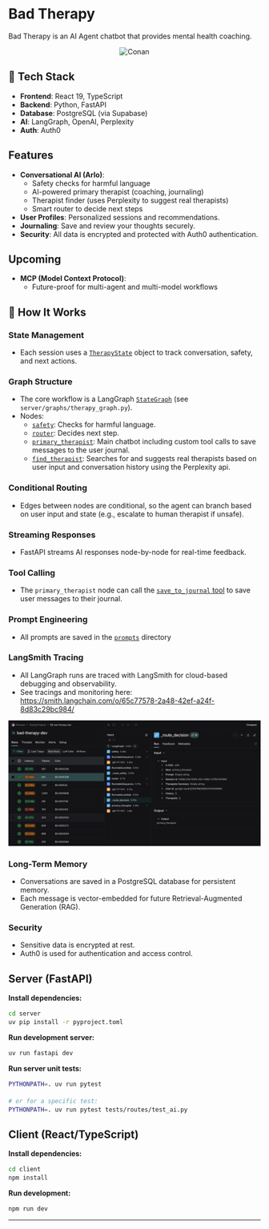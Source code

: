 # Bad Therapy

Bad Therapy is an AI Agent chatbot that provides mental health coaching.

<p align="center">
  <img src="https://media.giphy.com/media/fV7Uit32tfBp9QDyYB/giphy.gif?cid=ecf05e47t8k8uir6fg5jjbqw8qmmkvgn9j17qy8acgxo48h9&ep=v1_gifs_search&rid=giphy.gif&ct=g" alt="Conan" width="600"/>
</p>


## 🔧 Tech Stack

- **Frontend**: React 19, TypeScript
- **Backend**: Python, FastAPI
- **Database**: PostgreSQL (via Supabase)
- **AI**: LangGraph, OpenAI, Perplexity
- **Auth**: Auth0

## Features

- **Conversational AI (Arlo)**:
  - Safety checks for harmful language
  - AI-powered primary therapist (coaching, journaling)
  - Therapist finder (uses Perplexity to suggest real therapists)
  - Smart router to decide next steps
- **User Profiles**: Personalized sessions and recommendations.
- **Journaling**: Save and review your thoughts securely.
- **Security**: All data is encrypted and protected with Auth0 authentication.

## Upcoming

- **MCP (Model Context Protocol)**:
  - Future-proof for multi-agent and multi-model workflows


## 🧠 How It Works

### State Management
- Each session uses a [`TherapyState`](server/models/therapy.py) object to track conversation, safety, and next actions.

### Graph Structure
- The core workflow is a LangGraph [`StateGraph`](server/graphs/therapy_graph.py) (see `server/graphs/therapy_graph.py`).
- Nodes:
  - [`safety`](server/nodes/safety_node.py): Checks for harmful language.
  - [`router`](server/nodes/router_node.py): Decides next step.
  - [`primary_therapist`](server/nodes/primary_therapist_node.py): Main chatbot including custom tool calls to save messages to the user journal.
  - [`find_therapist`](server/nodes/find_therapist_node.py): Searches for and suggests real therapists based on user input and conversation history using the Perplexity api.

### Conditional Routing
- Edges between nodes are conditional, so the agent can branch based on user input and state (e.g., escalate to human therapist if unsafe).

### Streaming Responses
- FastAPI streams AI responses node-by-node for real-time feedback.

### Tool Calling
- The `primary_therapist` node can call the [`save_to_journal` tool](server/tools/save_to_journal_tool.py) to save user messages to their journal.

### Prompt Engineering
- All prompts are saved in the [`prompts`](server/prompts/) directory

### LangSmith Tracing
- All LangGraph runs are traced with LangSmith for cloud-based debugging and observability.
- See tracings and monitoring here: https://smith.langchain.com/o/65c77578-2a48-42ef-a24f-8d83c29bc984/

<p align="left">
  <img src="docs/LangSmith.png" alt="LangSmith"/>
</p>

### Long-Term Memory
- Conversations are saved in a PostgreSQL database for persistent memory.
- Each message is vector-embedded for future Retrieval-Augmented Generation (RAG).

### Security
- Sensitive data is encrypted at rest.
- Auth0 is used for authentication and access control.

## Server (FastAPI)

**Install dependencies:**
```sh
cd server
uv pip install -r pyproject.toml
```

**Run development server:**
```sh
uv run fastapi dev
```

**Run server unit tests:**
```sh
PYTHONPATH=. uv run pytest

# or for a specific test:
PYTHONPATH=. uv run pytest tests/routes/test_ai.py
```

## Client (React/TypeScript)

**Install dependencies:**
```sh
cd client
npm install
```

**Run development:**
```sh
npm run dev
```

---




